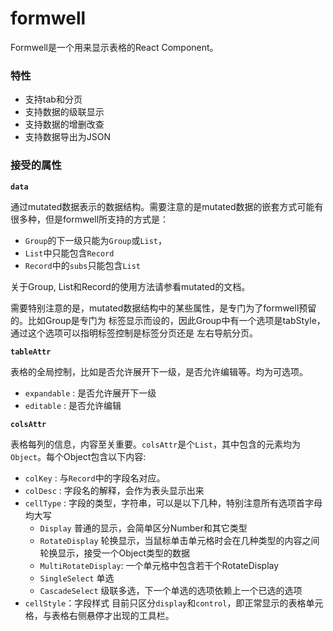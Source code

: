 # formwell

Formwell是一个用来显示表格的React Component。

### 特性
* 支持tab和分页
* 支持数据的级联显示
* 支持数据的增删改查
* 支持数据导出为JSON

### 接受的属性

**`data`**

通过mutated数据表示的数据结构。需要注意的是mutated数据的嵌套方式可能有很多种，但是formwell所支持的方式是：

* `Group`的下一级只能为`Group`或`List`，
* `List`中只能包含`Record`
* `Record`中的`subs`只能包含`List`

关于Group, List和Record的使用方法请参看mutated的文档。

需要特别注意的是，mutated数据结构中的某些属性，是专门为了formwell预留的。比如Group是专门为
标签显示而设的，因此Group中有一个选项是tabStyle，通过这个选项可以指明标签控制是标签分页还是
左右导航分页。

**`tableAttr`**

表格的全局控制，比如是否允许展开下一级，是否允许编辑等。均为可选项。

* `expandable` : 是否允许展开下一级
* `editable` : 是否允许编辑

**`colsAttr`**

表格每列的信息，内容至关重要。`colsAttr`是个`List`，其中包含的元素均为`Object`。每个Object包含以下内容:

* `colKey` : 与`Record`中的字段名对应。
* `colDesc` : 字段名的解释，会作为表头显示出来
* `cellType` : 字段的类型，字符串，可以是以下几种，特别注意所有选项首字母均大写
    * `Display` 
    普通的显示，会简单区分Number和其它类型
    * `RotateDisplay`
     轮换显示，当鼠标单击单元格时会在几种类型的内容之间轮换显示，接受一个Object类型的数据
    * `MultiRotateDisplay`:
    一个单元格中包含若干个RotateDisplay
    * `SingleSelect`
    单选
    * `CascadeSelect`
    级联多选，下一个单选的选项依赖上一个已选的选项
* `cellStyle`：字段样式
目前只区分`display`和`control`，即正常显示的表格单元格，与表格右侧悬停才出现的工具栏。